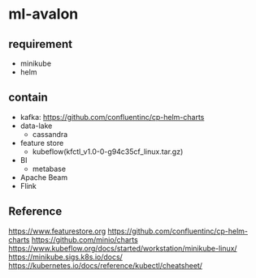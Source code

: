 # ml-avalon

## requirement
- minikube
- helm

## contain
- kafka: https://github.com/confluentinc/cp-helm-charts
- data-lake
  - cassandra
- feature store
  - kubeflow(kfctl_v1.0-0-g94c35cf_linux.tar.gz)
- BI
  - metabase
- Apache Beam
- Flink

## Reference
https://www.featurestore.org
https://github.com/confluentinc/cp-helm-charts
https://github.com/minio/charts
https://www.kubeflow.org/docs/started/workstation/minikube-linux/
https://minikube.sigs.k8s.io/docs/
https://kubernetes.io/docs/reference/kubectl/cheatsheet/

